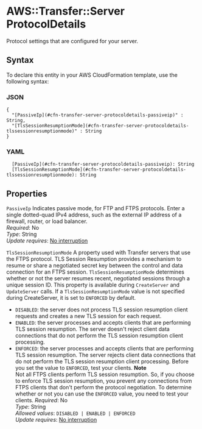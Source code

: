 # AWS::Transfer::Server ProtocolDetails<a name="aws-properties-transfer-server-protocoldetails"></a>

Protocol settings that are configured for your server\.

## Syntax<a name="aws-properties-transfer-server-protocoldetails-syntax"></a>

To declare this entity in your AWS CloudFormation template, use the following syntax:

### JSON<a name="aws-properties-transfer-server-protocoldetails-syntax.json"></a>

```
{
  "[PassiveIp](#cfn-transfer-server-protocoldetails-passiveip)" : String,
  "[TlsSessionResumptionMode](#cfn-transfer-server-protocoldetails-tlssessionresumptionmode)" : String
}
```

### YAML<a name="aws-properties-transfer-server-protocoldetails-syntax.yaml"></a>

```
  [PassiveIp](#cfn-transfer-server-protocoldetails-passiveip): String
  [TlsSessionResumptionMode](#cfn-transfer-server-protocoldetails-tlssessionresumptionmode): String
```

## Properties<a name="aws-properties-transfer-server-protocoldetails-properties"></a>

`PassiveIp`  <a name="cfn-transfer-server-protocoldetails-passiveip"></a>
 Indicates passive mode, for FTP and FTPS protocols\. Enter a single dotted\-quad IPv4 address, such as the external IP address of a firewall, router, or load balancer\.   
*Required*: No  
*Type*: String  
*Update requires*: [No interruption](https://docs.aws.amazon.com/AWSCloudFormation/latest/UserGuide/using-cfn-updating-stacks-update-behaviors.html#update-no-interrupt)

`TlsSessionResumptionMode`  <a name="cfn-transfer-server-protocoldetails-tlssessionresumptionmode"></a>
A property used with Transfer servers that use the FTPS protocol\. TLS Session Resumption provides a mechanism to resume or share a negotiated secret key between the control and data connection for an FTPS session\. `TlsSessionResumptionMode` determines whether or not the server resumes recent, negotiated sessions through a unique session ID\. This property is available during `CreateServer` and `UpdateServer` calls\. If a `TlsSessionResumptionMode` value is not specified during CreateServer, it is set to `ENFORCED` by default\.  
+  `DISABLED`: the server does not process TLS session resumption client requests and creates a new TLS session for each request\. 
+  `ENABLED`: the server processes and accepts clients that are performing TLS session resumption\. The server doesn't reject client data connections that do not perform the TLS session resumption client processing\.
+  `ENFORCED`: the server processes and accepts clients that are performing TLS session resumption\. The server rejects client data connections that do not perform the TLS session resumption client processing\. Before you set the value to `ENFORCED`, test your clients\.
**Note**  
Not all FTPS clients perform TLS session resumption\. So, if you choose to enforce TLS session resumption, you prevent any connections from FTPS clients that don't perform the protocol negotiation\. To determine whether or not you can use the `ENFORCED` value, you need to test your clients\.
*Required*: No  
*Type*: String  
*Allowed values*: `DISABLED | ENABLED | ENFORCED`  
*Update requires*: [No interruption](https://docs.aws.amazon.com/AWSCloudFormation/latest/UserGuide/using-cfn-updating-stacks-update-behaviors.html#update-no-interrupt)